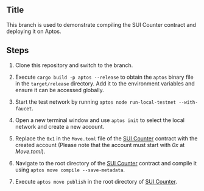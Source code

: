 ## Title
This branch is used to demonstrate compiling the SUI Counter contract and deploying it on Aptos.

## Steps

1. Clone this repository and switch to the branch.

2. Execute `cargo build -p aptos --release` to obtain the `aptos` binary file in the `target/release` directory. Add it to the environment variables and ensure it can be accessed globally.

3. Start the test network by running `aptos node run-local-testnet --with-faucet`.

4. Open a new terminal window and use `aptos init` to select the local network and create a new account.

5. Replace the `0x1` in the `Move.toml` file of the [SUI Counter](sui-contract/counter/Move.toml) contract with the created account (Please note that the account must start with *0x* at *Move.toml*).

6. Navigate to the root directory of the [SUI Counter](sui-contract/counter) contract and compile it using `aptos move compile --save-metadata`.

7. Execute `aptos move publish` in the root directory of [SUI Counter](sui-contract/counter).

